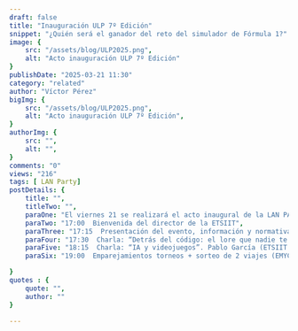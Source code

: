 ```yaml
---
draft: false
title: "Inauguración ULP 7º Edición"
snippet: "¿Quién será el ganador del reto del simulador de Fórmula 1?"
image: {
    src: "/assets/blog/ULP2025.png",
    alt: "Acto inauguración ULP 7º Edición"
}
publishDate: "2025-03-21 11:30"
category: "related"
author: "Víctor Pérez"
bigImg: {
    src: "/assets/blog/ULP2025.png",
    alt: "Acto inauguración ULP 7º Edición",
}
authorImg: {
    src: "",
    alt: "",
}
comments: "0"
views: "216"
tags: [ LAN Party]
postDetails: {
    title: "",
    titleTwo: "",
    paraOne: "El viernes 21 se realizará el acto inaugural de la LAN PARTY, con el siguiente programa:",
    paraTwo: "17:00  Bienvenida del director de la ETSIIT",
    paraThree: "17:15  Presentación del evento, información y normativa",
    paraFour: "17:30  Charla: “Detrás del código: el lore que nadie te contó”. Rafael Poza, Pablo Fernán(Nazaríes Intelligenia)",
    paraFive: "18:15  Charla: “IA y videojuegos”. Pablo García (ETSIIT Tech Club)",
    paraSix: "19:00  Emparejamientos torneos + sorteo de 2 viajes (EMYCET)."

}
quotes : {
    quote: "",
    author: ""
}

---
```

